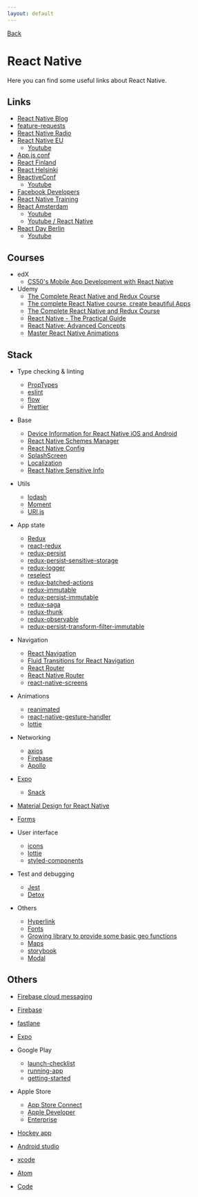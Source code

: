 ```yaml
---
layout: default
---
```


[Back](./)

# React Native

Here you can find some useful links about React Native.

## Links
- [React Native Blog](http://facebook.github.io/react-native/blog/)
- [feature-requests](https://react-native.canny.io/feature-requests/)
- [React Native Radio](https://devchat.tv/react-native-radio/)
- [React Native EU](https://react-native.eu)
  - [Youtube](https://www.youtube.com/channel/UCbvLih553T7f5OAGTfbsJkQ)
- [App.js conf](https://appjs.co)
- [React Finland](https://react-finland.fi)
- [React Helsinki](https://meetabit.com/communities/react-helsinki)
- [ReactiveConf](https://reactiveconf.com)
  - [Youtube](https://www.youtube.com/channel/UCBHdUnixTWymmXBIw12Y8Qg)
- [Facebook Developers](https://www.youtube.com/user/FacebookDevelopers/videos)
- [React Native Training](https://www.youtube.com/channel/UC8ivCOllOAo7MfPT9k3Hs-Q/featured)
- [React Amsterdam](https://react.amsterdam)
  - [Youtube](https://www.youtube.com/channel/UCsFrt8oKNYXGspSlX9u6uXw)
  - [Youtube / React Native](https://www.youtube.com/watch?v=N-X3Z5A-pW4)
- [React Day Berlin](https://reactday.berlin)
  - [Youtube](https://www.youtube.com/channel/UC1EYHmQYBUJjkmL6OtK4rlw)

## Courses
- edX
  - [CS50's Mobile App Development with React Native](https://courses.edx.org/courses/course-v1:HarvardX+CS50M+Mobile/course/)
- Udemy
  - [The Complete React Native and Redux Course](https://www.udemy.com/the-complete-react-native-and-redux-course/)
  - [The complete React Native course, create beautiful Apps](https://www.udemy.com/the-complete-react-native-course-create-beautiful-apps/)
  - [The Complete React Native and Redux Course](https://www.udemy.com/the-complete-react-native-and-redux-course/)
  - [React Native - The Practical Guide](https://www.udemy.com/react-native-the-practical-guide/)
  - [React Native: Advanced Concepts](https://www.udemy.com/react-native-advanced/)
  - [Master React Native Animations](https://www.udemy.com/master-react-native-animations/)

## Stack

- Type checking & linting
  - [PropTypes](https://reactjs.org/docs/typechecking-with-proptypes.html)
  - [eslint](https://eslint.org/)
  - [flow](https://flow.org/)
  - [Prettier](https://prettier.io)

- Base
  - [Device Information for React Native iOS and Android](https://github.com/rebeccahughes/react-native-device-info)
  - [React Native Schemes Manager](https://github.com/thekevinbrown/react-native-schemes-manager)
  - [React Native Config](https://github.com/luggit/react-native-config)
  - [SplashScreen](https://medium.com/handlebar-labs/how-to-add-a-splash-screen-to-a-react-native-app-ios-and-android-30a3cec835ae)
  - [Localization](https://github.com/AlexanderZaytsev/react-native-i18n)
  - [React Native Sensitive Info](https://github.com/mCodex/react-native-sensitive-info)
 
- Utils
  - [lodash](https://lodash.com)
  - [Moment](https://momentjs.com/)
  - [URI.js](https://github.com/medialize/URI.js)
  
- App state
  - [Redux](https://redux.js.org/)
  - [react-redux](https://github.com/reduxjs/react-redux)
  - [redux-persist](https://github.com/rt2zz/redux-persist)
  - [redux-persist-sensitive-storage](https://github.com/CodingZeal/redux-persist-sensitive-storage)
  - [redux-logger](https://github.com/LogRocket/redux-logger)
  - [reselect](https://github.com/reduxjs/reselect)
  - [redux-batched-actions](https://github.com/tshelburne/redux-batched-actions)
  - [redux-immutable](https://github.com/gajus/redux-immutable)
  - [redux-persist-immutable](https://github.com/rt2zz/redux-persist-immutable)
  - [redux-saga](https://github.com/redux-saga/redux-saga)
  - [redux-thunk](https://github.com/reduxjs/redux-thunk)
  - [redux-observable](https://redux-observable.js.org/)
  - [redux-persist-transform-filter-immutable](https://github.com/actra-development-oss/redux-persist-transform-filter-immutable)

- Navigation
   - [React Navigation](https://reactnavigation.org)
   - [Fluid Transitions for React Navigation](https://github.com/fram-x/FluidTransitions) 
   - [React Router](https://reacttraining.com/react-router/)
   - [React Native Router](https://github.com/aksonov/react-native-router-flux)
   - [react-native-screens](https://github.com/kmagiera/react-native-screens/)

- Animations
  - [reanimated](https://github.com/kmagiera/react-native-reanimated)
  - [react-native-gesture-handler](https://github.com/kmagiera/react-native-gesture-handler)
  - [lottie](https://github.com/react-community/lottie-react-native)

- Networking
  - [axios](https://github.com/axios/axios)
  - [Firebase](https://github.com/invertase/react-native-firebase)
  - [Apollo](https://www.apollographql.com/)

- [Expo](https://expo.io)
  - [Snack](https://snack.expo.io)

- [Material Design for React Native](https://github.com/callstack/react-native-paper)

- [Forms](https://redux-form.com/7.4.2/)

- User interface
  - [icons](https://github.com/oblador/react-native-vector-icons)
  - [lottie](https://github.com/react-community/lottie-react-native)
  - [styled-components](https://github.com/styled-components/styled-components)

- Test and debugging
  - [Jest](https://jestjs.io/docs/en/tutorial-react-native)
  - [Detox](https://github.com/wix/Detox)

- Others
  - [Hyperlink](https://github.com/obipawan/react-native-hyperlink)
  - [Fonts](https://medium.com/react-native-training/react-native-custom-fonts-ccc9aacf9e5e)
  - [Growing library to provide some basic geo functions](https://github.com/manuelbieh/Geolib)
  - [Maps](https://github.com/react-community/react-native-maps)
  - [storybook](https://github.com/storybooks/storybook/tree/master/app/react-native)
  - [Modal](https://github.com/react-native-community/react-native-modal)

## Others

- [Firebase cloud messaging](https://github.com/evollu/react-native-fcm)
- [Firebase](https://github.com/invertase/react-native-firebase)
- [fastlane](https://fastlane.tools/)

- [Expo](https://docs.expo.io/versions/v31.0.0/distribution/)

- Google Play
  - [launch-checklist](https://developer.android.com/distribute/best-practices/launch/launch-checklist)
  - [running-app](https://developer.android.com/training/basics/firstapp/running-app)
  - [getting-started](https://facebook.github.io/react-native/docs/getting-started)
  
- Apple Store
  - [App Store Connect](https://appstoreconnect.apple.com)
  - [Apple Developer](https://developer.apple.com)
  - [Enterprise](https://developer.apple.com/programs/enterprise/)

- [Hockey app](https://hockeyapp.net)
- [Android studio](https://developer.android.com/studio/)
- [xcode](https://developer.apple.com/xcode/)
- [Atom](https://atom.io)
- [Code](https://code.visualstudio.com)



